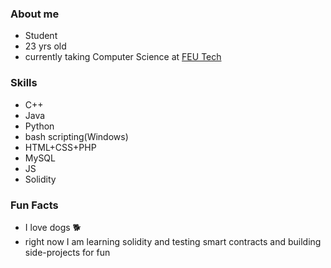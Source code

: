 ### About me
- Student
- 23 yrs old
- currently taking Computer Science at [FEU Tech](https://www.feutech.edu.ph/) 
### Skills
- C++
- Java
- Python
- bash scripting(Windows)
- HTML+CSS+PHP
- MySQL
- JS
- Solidity
### Fun Facts
- I love dogs 🐕
- right now I am learning solidity and testing smart contracts and building side-projects for fun
<!---
jerwintuchi/jerwintuchi is a ✨ special ✨ repository because its `README.md` (this file) appears on your GitHub profile.
You can click the Preview link to take a look at your changes.
--->
